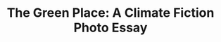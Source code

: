 ---
layout: post
series: 
title: "The Green Place: A Climate Fiction Photo Essay"
banner: /assets/images/writing/isla-vista-pink-sunset.jpg
footer: /assets/images/writing/instasunset.jpg
link: "https://medium.com/@spencerbaker/ucsb-the-green-place-95c7633ee136"
exclude: false
---